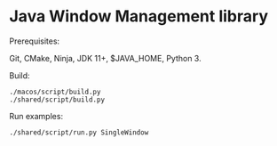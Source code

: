 # Java Window Management library

Prerequisites:

Git, CMake, Ninja, JDK 11+, $JAVA_HOME, Python 3.

Build:

```
./macos/script/build.py
./shared/script/build.py
```

Run examples:

```
./shared/script/run.py SingleWindow
```